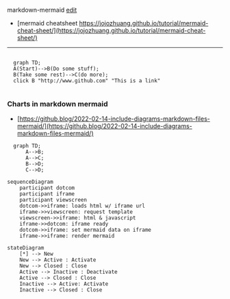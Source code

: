 markdown-mermaid
[edit](https://github.com/christrees/wip/edit/main/labnotes/markdown-mermaid.md)

- [mermaid cheatsheet https://jojozhuang.github.io/tutorial/mermaid-cheat-sheet/](https://jojozhuang.github.io/tutorial/mermaid-cheat-sheet/)
---

```mermaid

  graph TD; 
  A(Start)-->B(Do some stuff); 
  B(Take some rest)-->C(do more);
  click B "http://www.github.com" "This is a link"
  
```

### Charts in markdown mermaid
- [https://github.blog/2022-02-14-include-diagrams-markdown-files-mermaid/](https://github.blog/2022-02-14-include-diagrams-markdown-files-mermaid/)
```mermaid
  graph TD;
      A-->B;
      A-->C;
      B-->D;
      C-->D;
```

```mermaid
sequenceDiagram
    participant dotcom
    participant iframe
    participant viewscreen
    dotcom->>iframe: loads html w/ iframe url
    iframe->>viewscreen: request template
    viewscreen->>iframe: html & javascript
    iframe->>dotcom: iframe ready
    dotcom->>iframe: set mermaid data on iframe
    iframe->>iframe: render mermaid
```

```mermaid
stateDiagram
    [*] --> New
    New --> Active : Activate
    New --> Closed : Close
    Active --> Inactive : Deactivate
    Active --> Closed : Close
    Inactive --> Active: Activate
    Inactive --> Closed : Close
```
